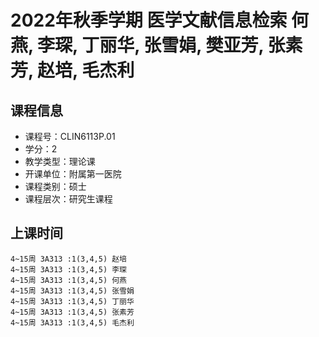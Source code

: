 # 2022年秋季学期 医学文献信息检索 何燕, 李琛, 丁丽华, 张雪娟, 樊亚芳, 张素芳, 赵培, 毛杰利






## 课程信息

- 课程号：CLIN6113P.01
- 学分：2
- 教学类型：理论课
- 开课单位：附属第一医院
- 课程类别：硕士
- 课程层次：研究生课程

## 上课时间

```
4~15周 3A313 :1(3,4,5) 赵培
4~15周 3A313 :1(3,4,5) 李琛
4~15周 3A313 :1(3,4,5) 何燕
4~15周 3A313 :1(3,4,5) 张雪娟
4~15周 3A313 :1(3,4,5) 丁丽华
4~15周 3A313 :1(3,4,5) 张素芳
4~15周 3A313 :1(3,4,5) 毛杰利
```

